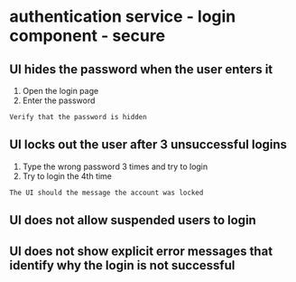 # authentication service - login component - secure

## UI hides the password when the user enters it

1. Open the login page
2. Enter the password

`Verify that the password is hidden`

## UI locks out the user after 3 unsuccessful logins

1. Type the wrong password 3 times and try to login
2. Try to login the 4th time

`The UI should the message the account was locked`

## UI does not allow suspended users to login


## UI does not show explicit error messages that identify why the login is not successful

